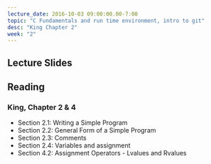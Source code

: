 ```yaml
---
lecture_date: 2016-10-03 09:00:00.00-7:00
topic: "C Fundamentals and run time environment, intro to git"
desc: "King Chapter 2"
week: "2"
---
```


## Lecture Slides

## Reading

### King, Chapter 2 & 4

* Section 2.1: Writing a Simple Program
* Section 2.2: General Form of a Simple Program
* Section 2.3: Comments
* Section 2.4: Variables and assignment
* Section 4.2: Assignment Operators - Lvalues and Rvalues

